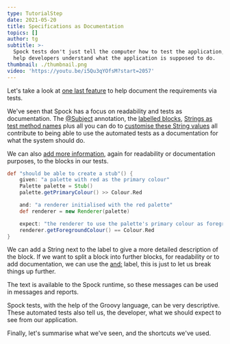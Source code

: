 ```yaml
---
type: TutorialStep
date: 2021-05-20
title: Specifications as Documentation
topics: []
author: tg
subtitle: >-
  Spock tests don't just tell the computer how to test the application, they can
  help developers understand what the application is supposed to do.
thumbnail: ./thumbnail.png
video: 'https://youtu.be/i5Qu3qYOfsM?start=2057'
---
```


Let's take a look at [one last feature](http://spockframework.org/spock/docs/2.0/all_in_one.html#specifications_as_documentation) to help document the requirements via tests.

We've seen that Spock has a focus on readability and tests as documentation. The [@Subject](http://spockframework.org/spock/docs/2.0/all_in_one.html#_subject) annotation, the [labelled blocks](http://spockframework.org/spock/docs/2.0/all_in_one.html#_blocks), [Strings as test method names](http://spockframework.org/spock/docs/2.0/all_in_one.html#_feature_methods) plus all you can do to [customise these String values](https://spockframework.org/spock/docs/2.0/all_in_one.html#_unrolled_iteration_names) all contribute to being able to use the automated tests as a documentation for what the system should do.

We can also [add more information](http://spockframework.org/spock/docs/2.0/all_in_one.html#specifications_as_documentation), again for readability or documentation purposes, to the blocks in our tests.

```groovy
def "should be able to create a stub"() {
    given: "a palette with red as the primary colour"
    Palette palette = Stub()
    palette.getPrimaryColour() >> Colour.Red

    and: "a renderer initialised with the red palette"
    def renderer = new Renderer(palette)

    expect: "the renderer to use the palette's primary colour as foreground"
    renderer.getForegroundColour() == Colour.Red
}
```

We can add a String next to the label to give a more detailed description of the block. If we want to split a block into further blocks, for readability or to add documentation, we can use the [and:](http://spockframework.org/spock/docs/2.0/all_in_one.html#specifications_as_documentation) label, this is just to let us break things up further.

The text is available to the Spock runtime, so these messages can be used in messages and reports.

Spock tests, with the help of the Groovy language, can be very descriptive. These automated tests also tell us, the developer, what we should expect to see from our application.

Finally, let's summarise what we've seen, and the shortcuts we've used.
